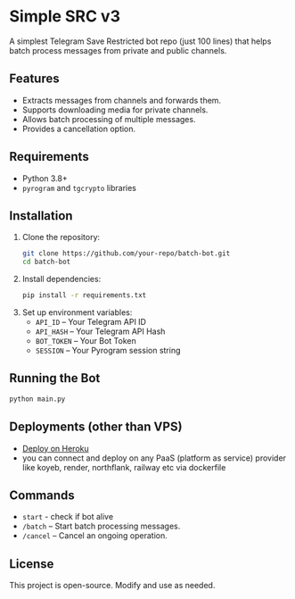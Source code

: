 # Simple SRC v3

A simplest Telegram Save Restricted bot repo (just 100 lines) that helps batch process messages from private and public channels.

## Features
- Extracts messages from channels and forwards them.
- Supports downloading media for private channels.
- Allows batch processing of multiple messages.
- Provides a cancellation option.

## Requirements
- Python 3.8+
- `pyrogram` and `tgcrypto` libraries

## Installation
1. Clone the repository:
   ```sh
   git clone https://github.com/your-repo/batch-bot.git
   cd batch-bot
   ```
2. Install dependencies:
   ```sh
   pip install -r requirements.txt
   ```
3. Set up environment variables:
   - `API_ID` – Your Telegram API ID
   - `API_HASH` – Your Telegram API Hash
   - `BOT_TOKEN` – Your Bot Token
   - `SESSION` – Your Pyrogram session string

## Running the Bot
```sh
python main.py
```
## Deployments (other than VPS)
- [Deploy on Heroku](https://heroku.com/deploy)
- you can connect and deploy on any PaaS (platform as service) provider like koyeb, render, northflank, railway etc via dockerfile

## Commands
- `start` - check if bot alive
- `/batch` – Start batch processing messages.
- `/cancel` – Cancel an ongoing operation.

## License
This project is open-source. Modify and use as needed.
